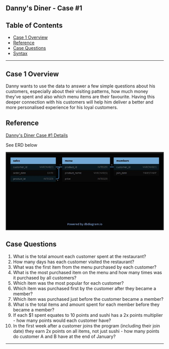 ## Danny's Diner - Case #1 

## Table of Contents
- [Case 1 Overview](#case-1-overview)
- [Reference](#reference)
- [Case Questions](#case-questions)
- [Syntax](https://github.com/zidude1234/Danny_Diner-repo/blob/main/Danny's%20Diner%20Case%20%231/SQL%20Syntax/Case01%20Syntax.sql)

***

## Case 1 Overview
Danny wants to use the data to answer a few simple questions about his customers, especially about their visiting patterns, how much money they’ve spent and also which menu items are their favourite. Having this deeper connection with his customers will help him deliver a better and more personalised experience for his loyal customers. 

## Reference
<a href = https://8weeksqlchallenge.com/case-study-1/> Danny's Diner Case #1 Details</a>

See ERD below

<img src="ERD01.JPG" alt="Entity Relationship Diagram">

## Case Questions

1. What is the total amount each customer spent at the restaurant?
2. How many days has each customer visited the restaurant?
3. What was the first item from the menu purchased by each customer?
4. What is the most purchased item on the menu and how many times was it purchased by all customers?
5. Which item was the most popular for each customer?
6. Which item was purchased first by the customer after they became a member?
7. Which item was purchased just before the customer became a member?
10. What is the total items and amount spent for each member before they became a member?
11. If each $1 spent equates to 10 points and sushi has a 2x points multiplier - how many points would each customer have?
12. In the first week after a customer joins the program (including their join date) they earn 2x points on all items, not just sushi - how many points do customer A and B have at the end of January?

***
